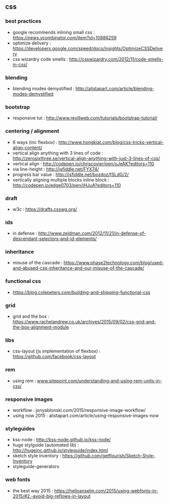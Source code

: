 ## css

### best practices
- google recommends inlining small css : https://news.ycombinator.com/item?id=10886259
- optimize delivery : https://developers.google.com/speed/docs/insights/OptimizeCSSDelivery
- css wizardry code smells : http://csswizardry.com/2012/11/code-smells-in-css/

### blending
- blending modes demystified : http://alistapart.com/article/blending-modes-demystified

### bootstrap
- responsive tut : http://www.revillweb.com/tutorials/bootstrap-tutorial/

### centering / alignment
- 6 ways (inc flexbox) : http://www.hongkiat.com/blog/css-tricks-vertical-align-content/
- vertical align anything with 3 lines of code : http://zerosixthree.se/vertical-align-anything-with-just-3-lines-of-css/
- vertical align : http://codepen.io/chriscoyier/pen/oJeAK?editors=110
- via line-height : http://jsfiddle.net/FYX74/
- progress bar value : http://jsfiddle.net/bozdoz/fSLdG/2/
- vertically aligning multiple blocks inline block : http://codepen.io/edge0703/pen/iHJuA?editors=110

### draft
- w3c : https://drafts.csswg.org/

### ids
- in defense : http://www.zeldman.com/2012/11/21/in-defense-of-descendant-selectors-and-id-elements/

### inheritance
- misuse of the cascade : https://www.phase2technology.com/blog/used-and-abused-css-inheritance-and-our-misuse-of-the-cascade/

### functional css
- https://blog.colepeters.com/building-and-shipping-functional-css

### grid
- grid and the box : https://www.rachelandrew.co.uk/archives/2015/09/02/css-grid-and-the-box-alignment-module

### libs
- css-layout (js implementation of flexbox) : https://github.com/facebook/css-layout

### rem
- using rem : www.sitepoint.com/understanding-and-using-rem-units-in-css/

### responsive images
- workflow : jonyablonski.com/2015/responsive-image-workflow/
- using now 2015 : alistapart.com/article/using-responsive-images-now

### styleguides
- kss-node : http://kss-node.github.io/kss-node/
- huge stylguide (automated lib) : http://hugeinc.github.io/styleguide/index.html
- sketch style inventory : https://github.com/getflourish/Sketch-Style-Inventory
- styleguide-generators

### web fonts
- the best way 2015 : https://helloanselm.com/2015/using-webfonts-in-2015/#2.-avoid-big-reflows-in-layout

